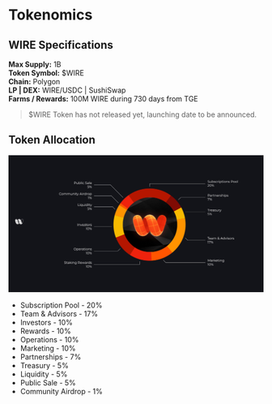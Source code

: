 # Tokenomics

## WIRE Specifications

**Max Supply:** 1B\
**Token Symbol:** $WIRE\
**Chain:** Polygon\
**LP | DEX:** WIRE/USDC | SushiSwap\
**Farms / Rewards:** 100M WIRE during 730 days from TGE

> $WIRE Token has not released yet, launching date to be announced.

## Token Allocation

![](../.gitbook/assets/wire-token-distribution.jpg)

* Subscription Pool - 20%
* Team & Advisors - 17%
* Investors - 10%
* Rewards - 10%
* Operations - 10%
* Marketing - 10%
* Partnerships - 7%
* Treasury - 5%
* Liquidity - 5%
* Public Sale - 5%
* Community Airdrop - 1%

